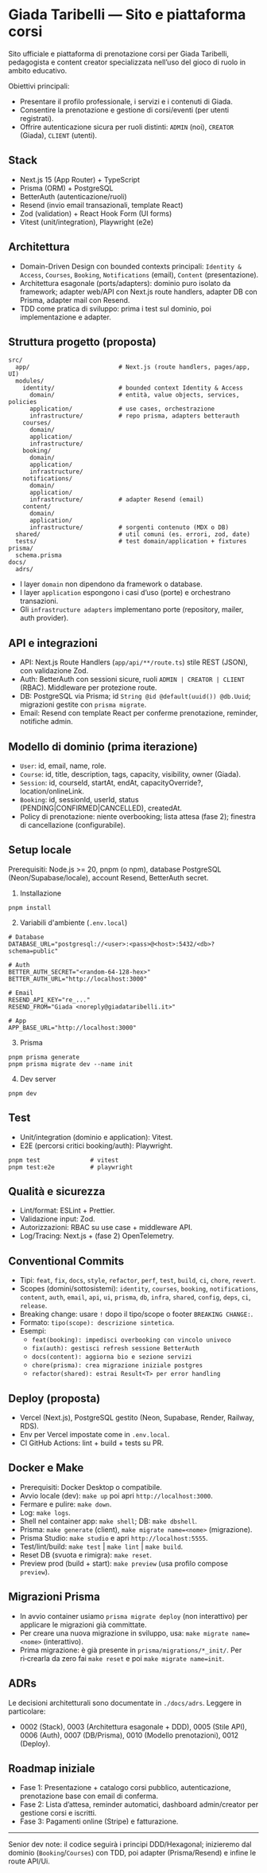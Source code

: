 # Giada Taribelli — Sito e piattaforma corsi

Sito ufficiale e piattaforma di prenotazione corsi per Giada Taribelli, pedagogista e content creator specializzata nell’uso del gioco di ruolo in ambito educativo.

Obiettivi principali:
- Presentare il profilo professionale, i servizi e i contenuti di Giada.
- Consentire la prenotazione e gestione di corsi/eventi (per utenti registrati).
- Offrire autenticazione sicura per ruoli distinti: `ADMIN` (noi), `CREATOR` (Giada), `CLIENT` (utenti).

## Stack
- Next.js 15 (App Router) + TypeScript
- Prisma (ORM) + PostgreSQL
- BetterAuth (autenticazione/ruoli)
- Resend (invio email transazionali, template React)
- Zod (validation) + React Hook Form (UI forms)
- Vitest (unit/integration), Playwright (e2e)

## Architettura
- Domain-Driven Design con bounded contexts principali: `Identity & Access`, `Courses`, `Booking`, `Notifications` (email), `Content` (presentazione).
- Architettura esagonale (ports/adapters): dominio puro isolato da framework; adapter web/API con Next.js route handlers, adapter DB con Prisma, adapter mail con Resend.
- TDD come pratica di sviluppo: prima i test sul dominio, poi implementazione e adapter.

## Struttura progetto (proposta)
```
src/
  app/                         # Next.js (route handlers, pages/app, UI)
  modules/
    identity/                  # bounded context Identity & Access
      domain/                  # entità, value objects, services, policies
      application/             # use cases, orchestrazione
      infrastructure/          # repo prisma, adapters betterauth
    courses/
      domain/
      application/
      infrastructure/
    booking/
      domain/
      application/
      infrastructure/
    notifications/
      domain/
      application/
      infrastructure/          # adapter Resend (email)
    content/
      domain/
      application/
      infrastructure/          # sorgenti contenuto (MDX o DB)
  shared/                      # util comuni (es. errori, zod, date)
  tests/                       # test domain/application + fixtures
prisma/
  schema.prisma
docs/
  adrs/
```

- I layer `domain` non dipendono da framework o database.
- I layer `application` espongono i casi d’uso (porte) e orchestrano transazioni.
- Gli `infrastructure adapters` implementano porte (repository, mailer, auth provider).

## API e integrazioni
- API: Next.js Route Handlers (`app/api/**/route.ts`) stile REST (JSON), con validazione Zod.
- Auth: BetterAuth con sessioni sicure, ruoli `ADMIN | CREATOR | CLIENT` (RBAC). Middleware per protezione route.
- DB: PostgreSQL via Prisma; id `String @id @default(uuid()) @db.Uuid`; migrazioni gestite con `prisma migrate`.
- Email: Resend con template React per conferme prenotazione, reminder, notifiche admin.

## Modello di dominio (prima iterazione)
- `User`: id, email, name, role.
- `Course`: id, title, description, tags, capacity, visibility, owner (Giada).
- `Session`: id, courseId, startAt, endAt, capacityOverride?, location/onlineLink.
- `Booking`: id, sessionId, userId, status (PENDING|CONFIRMED|CANCELLED), createdAt.
- Policy di prenotazione: niente overbooking; lista attesa (fase 2); finestra di cancellazione (configurabile).

## Setup locale
Prerequisiti: Node.js >= 20, pnpm (o npm), database PostgreSQL (Neon/Supabase/locale), account Resend, BetterAuth secret.

1) Installazione
```
pnpm install
```

2) Variabili d'ambiente (`.env.local`)
```
# Database
DATABASE_URL="postgresql://<user>:<pass>@<host>:5432/<db>?schema=public"

# Auth
BETTER_AUTH_SECRET="<random-64-128-hex>"
BETTER_AUTH_URL="http://localhost:3000"

# Email
RESEND_API_KEY="re_..."
RESEND_FROM="Giada <noreply@giadataribelli.it>"

# App
APP_BASE_URL="http://localhost:3000"
```

3) Prisma
```
pnpm prisma generate
pnpm prisma migrate dev --name init
```

4) Dev server
```
pnpm dev
```

## Test
- Unit/integration (dominio e application): Vitest.
- E2E (percorsi critici booking/auth): Playwright.
```
pnpm test              # vitest
pnpm test:e2e          # playwright
```

## Qualità e sicurezza
- Lint/format: ESLint + Prettier.
- Validazione input: Zod.
- Autorizzazioni: RBAC su use case + middleware API.
- Log/Tracing: Next.js + (fase 2) OpenTelemetry.

## Conventional Commits
- Tipi: `feat`, `fix`, `docs`, `style`, `refactor`, `perf`, `test`, `build`, `ci`, `chore`, `revert`.
- Scopes (domini/sottosistemi): `identity`, `courses`, `booking`, `notifications`, `content`, `auth`, `email`, `api`, `ui`, `prisma`, `db`, `infra`, `shared`, `config`, `deps`, `ci`, `release`.
- Breaking change: usare `!` dopo il tipo/scope o footer `BREAKING CHANGE:`.
- Formato: `tipo(scope): descrizione sintetica`.
- Esempi:
  - `feat(booking): impedisci overbooking con vincolo univoco`
  - `fix(auth): gestisci refresh sessione BetterAuth`
  - `docs(content): aggiorna bio e sezione servizi`
  - `chore(prisma): crea migrazione iniziale postgres`
  - `refactor(shared): estrai Result<T> per error handling`

## Deploy (proposta)
- Vercel (Next.js), PostgreSQL gestito (Neon, Supabase, Render, Railway, RDS).
- Env per Vercel impostate come in `.env.local`.
- CI GitHub Actions: lint + build + tests su PR.

## Docker e Make
- Prerequisiti: Docker Desktop o compatibile.
- Avvio locale (dev): `make up` poi apri `http://localhost:3000`.
- Fermare e pulire: `make down`.
- Log: `make logs`.
- Shell nel container app: `make shell`; DB: `make dbshell`.
- Prisma: `make generate` (client), `make migrate name=<nome>` (migrazione).
- Prisma Studio: `make studio` e apri `http://localhost:5555`.
- Test/lint/build: `make test` | `make lint` | `make build`.
- Reset DB (svuota e rimigra): `make reset`.
- Preview prod (build + start): `make preview` (usa profilo compose `preview`).

## Migrazioni Prisma
- In avvio container usiamo `prisma migrate deploy` (non interattivo) per applicare le migrazioni già committate.
- Per creare una nuova migrazione in sviluppo, usa: `make migrate name=<nome>` (interattivo).
- Prima migrazione: è già presente in `prisma/migrations/*_init/`. Per ri‑crearla da zero fai `make reset` e poi `make migrate name=init`.

## ADRs
Le decisioni architetturali sono documentate in `./docs/adrs`. Leggere in particolare:
- 0002 (Stack), 0003 (Architettura esagonale + DDD), 0005 (Stile API), 0006 (Auth), 0007 (DB/Prisma), 0010 (Modello prenotazioni), 0012 (Deploy).

## Roadmap iniziale
- Fase 1: Presentazione + catalogo corsi pubblico, autenticazione, prenotazione base con email di conferma.
- Fase 2: Lista d’attesa, reminder automatici, dashboard admin/creator per gestione corsi e iscritti.
- Fase 3: Pagamenti online (Stripe) e fatturazione.

***
Senior dev note: il codice seguirà i principi DDD/Hexagonal; inizieremo dal dominio (`Booking`/`Courses`) con TDD, poi adapter (Prisma/Resend) e infine le route API/Ui.
